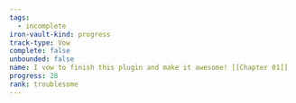 ```yaml
---
tags:
  - incomplete
iron-vault-kind: progress
track-type: Vow
complete: false
unbounded: false
name: I vow to finish this plugin and make it awesome! [[Chapter 01]]
progress: 28
rank: troublesome
---
```

```iron-vault-track

```
